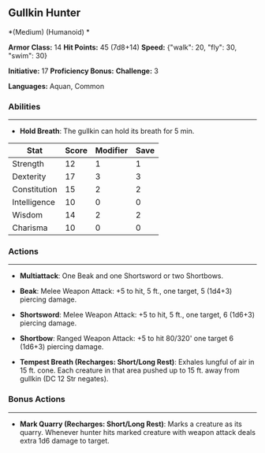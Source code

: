 ## Gullkin Hunter
*(Medium) (Humanoid) *

**Armor Class:** 14
**Hit Points:** 45 (7d8+14)
**Speed:** {"walk": 20, "fly": 30, "swim": 30}

**Initiative:** 17
**Proficiency Bonus:**
**Challenge:** 3

**Languages:** Aquan, Common

### Abilities
 --- 
- **Hold Breath**: The gullkin can hold its breath for 5 min.



| Stat | Score | Modifier | Save |
| ---- | ---- | ---- | ---- |
| Strength | 12 | 1 | 1 |
| Dexterity | 17 | 3 | 3 |
| Constitution | 15 | 2 | 2 |
| Intelligence | 10 | 0 | 0 |
| Wisdom | 14 | 2 | 2 |
| Charisma | 10 | 0 | 0 |

### Actions
 --- 
- **Multiattack**: One Beak and one Shortsword or two Shortbows.

- **Beak**: Melee Weapon Attack: +5 to hit, 5 ft., one target, 5 (1d4+3) piercing damage.

- **Shortsword**: Melee Weapon Attack: +5 to hit, 5 ft., one target, 6 (1d6+3) piercing damage.

- **Shortbow**: Ranged Weapon Attack: +5 to hit 80/320' one target 6 (1d6+3) piercing damage.

- **Tempest Breath (Recharges: Short/Long Rest)**: Exhales lungful of air in 15 ft. cone. Each creature in that area pushed up to 15 ft. away from gullkin (DC 12 Str negates).

### Bonus Actions
 --- 
- **Mark Quarry (Recharges: Short/Long Rest)**: Marks a creature as its quarry. Whenever hunter hits marked creature with weapon attack deals extra 1d6 damage to target.

